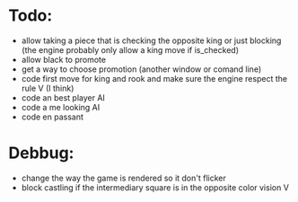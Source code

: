 # Todo:

- allow taking a piece that is checking the opposite king or just blocking (the engine probably only allow a king move if is_checked)
- allow black to promote
- get a way to choose promotion (another window or comand line)
- code first move for king and rook and make sure the engine respect the rule V (I think)
- code an best player AI
- code a me looking AI
- code en passant


# Debbug:

- change the way the game is rendered so it don't flicker
- block castling if the intermediary square is in the opposite color vision V
